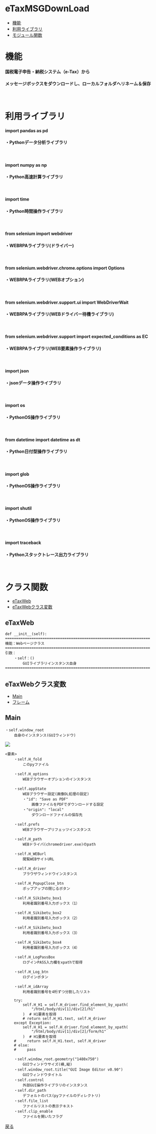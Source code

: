 # eTaxMSGDownLoad

* [機能](#機能)
* [利用ライブラリ](#利用ライブラリ)
* [モジュール関数](#モジュール関数)

# 機能 <a id="機能"></a>
#### 国税電子申告・納税システム（e-Tax）から
#### メッセージボックスをダウンロードし、ローカルフォルダへリネーム＆保存
<br>

# 利用ライブラリ <a id="利用ライブラリ"></a>

#### import pandas as pd
#### ・Pythonデータ分析ライブラリ
<br>

#### import numpy as np
#### ・Python高速計算ライブラリ
<br>

#### import time
#### ・Python時間操作ライブラリ
<br>

#### from selenium import webdriver
#### ・WEBRPAライブラリ(ドライバー)
<br>

#### from selenium.webdriver.chrome.options import Options
#### ・WEBRPAライブラリ(WEBオプション)
<br>

#### from selenium.webdriver.support.ui import WebDriverWait
#### ・WEBRPAライブラリ(WEBドライバー待機ライブラリ)
<br>

#### from selenium.webdriver.support import expected_conditions as EC
#### ・WEBRPAライブラリ(WEB要素操作ライブラリ)
<br>

#### import json
#### ・jsonデータ操作ライブラリ
<br>

#### import os
#### ・PythonOS操作ライブラリ
<br>

#### from datetime import datetime as dt
#### ・Python日付型操作ライブラリ
<br>

#### import glob
#### ・PythonOS操作ライブラリ
<br>

#### import shutil
#### ・PythonOS操作ライブラリ
<br>

#### import traceback
#### ・Pythonスタックトレース出力ライブラリ
<br>

# クラス関数
* [eTaxWeb](#eTaxWeb)
* [eTaxWebクラス変数](#eTaxWebクラス変数)
## eTaxWeb <a id="eTaxWeb"></a>
    def __init__(self):
    ==================================================================  
    機能：Webページクラス   
    ==================================================================
    引数：
        ・self：()
            GUIライブラリインスタンス自身
    ==================================================================
## eTaxWebクラス変数 <a id="eTaxWebクラス変数"></a>
* [Main](#Main)
* [フレーム](#フレーム)
  
## Main <a id="Main"></a>
    ・self.window_root
        自身のインスタンス(GUIウィンドウ)            
![](imgs/2022-09-07_09h13_32.png)

    <要素>
        ・self.H_fold
            このpyファイル

        ・self.H_options
            WEBブラウザーオプションのインスタンス

        ・self.appState
            WEBブラウザー設定(画像DL処理の設定)
            ・"id": "Save as PDF"
                画像ファイルをPDFでダウンロードする設定
            ・"origin": "local"           
                ダウンロードファイルの保存先

        ・self.prefs
            WEBブラウザープリフェッツインスタンス

        ・self.H_path
            WEBドライバ(chromedriver.exe)のpath

        ・self.H_WEBurl
            閲覧WEBサイトURL

        ・self.H_driver
            ブラウザウィンドウインスタンス

        ・self.H_PopupClose_btn
            ポップアップの閉じるボタン

        ・self.H_Sikibetu_box1
            利用者識別番号入力ボックス（1）

        ・self.H_Sikibetu_box2
            利用者識別番号入力ボックス（2）

        ・self.H_Sikibetu_box3
            利用者識別番号入力ボックス（3）
        
        ・self.H_Sikibetu_box4
            利用者識別番号入力ボックス（4）

        ・self.H_LogPassBox
            ログインPASS入力欄をxpathで取得

        ・self.H_Log_btn
            ログインボタン
            
        ・self.H_idArray
            利用者識別番号を4桁ずつ分割したリスト

        try:
            self.H_H1 = self.H_driver.find_element_by_xpath(
                "/html/body/div[1]/div[2]/h1"
            )  # H1要素を取得
            # return self.H_H1.text, self.H_driver
        except Exception:
            self.H_H1 = self.H_driver.find_element_by_xpath(
                "/html/body/div[1]/div[2]/form/h1"
            )  # H1要素を取得
        #     return self.H_H1.text, self.H_driver
        # else:
        #     pass

        ・self.window_root.geometry("1480x750")
            GUIウィンドウサイズ(横,縦)
        ・self.window_root.title("GUI Image Editor v0.90")
            GUIウィンドウタイトル
        ・self.control
            外部GUI操作ライブラリのインスタンス
        ・self.dir_path
            デフォルトのパス(pyファイルのディレクトリ) 
        ・self.file_list
            ファイルリストの表示テキスト
        ・self.clip_enable
            ファイルを開いたフラグ
[戻る](#Main)